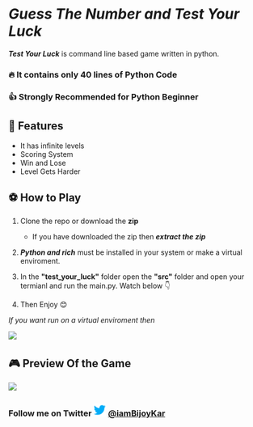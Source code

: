 
# *Guess The Number and Test Your Luck* 
***Test Your Luck*** is command line based game written in python.
###  🔥  It contains only 40 lines of Python Code
### 👍 Strongly Recommended for Python Beginner 
## 🚀 Features
- It has infinite levels
- Scoring System
- Win and Lose
- Level Gets Harder
  

## ⚽ How to Play 
1. Clone the repo or download the **zip**
   - If you have downloaded the zip then ***extract the zip***
1. ***Python and rich*** must be installed in your system  or make a virtual enviroment.
2. In the **"test_your_luck"** folder open the **"src"** folder and open your termianl and run the main.py. Watch below 👇 
   
3. Then Enjoy 😊

*If you want run on a virtual enviroment then*

<img src="media/env_run.gif">

## 🎮 Preview Of the Game 
  
<img src="media/teminal_test_your_luck2.gif">




###  Follow me on Twitter <img src="media/twitter-transparent-logo-social-media.png" width=25px height=25px> [@iamBijoyKar](https://twitter.com/iamBijoyKar)
